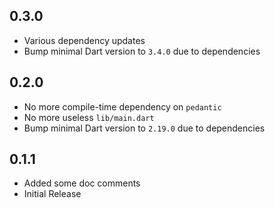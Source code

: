 ## 0.3.0

 * Various dependency updates
 * Bump minimal Dart version to `3.4.0` due to dependencies

## 0.2.0

 * No more compile-time dependency on `pedantic`
 * No more useless `lib/main.dart`
 * Bump minimal Dart version to `2.19.0` due to dependencies

## 0.1.1

 * Added some doc comments
 * Initial Release